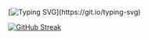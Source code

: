 [![Typing SVG](https://readme-typing-svg.demolab.com?font=Press+Start+2P&size=16&pause=1000&color=38F7AF&background=FFFFFF00&center=true&vCenter=true&width=435&lines=%D0%9F%D1%80%D0%B8%D0%B2%D0%B5%D1%82!+%D0%9C%D0%B5%D0%BD%D1%8F+%D0%B7%D0%BE%D0%B2%D1%83%D1%82+%D0%98%D0%BB%D1%8C%D1%8F.)](https://git.io/typing-svg)

[![GitHub Streak](http://github-readme-streak-stats.herokuapp.com?user=L3GEND-AI&theme=dark&hide_border=true&locale=ru&background=60%2C000000%2C2D929C)](https://git.io/streak-stats)



<!---
L3GEND-AI/L3GEND-AI is a ✨ special ✨ repository because its `README.md` (this file) appears on your GitHub profile.
You can click the Preview link to take a look at your changes.
--->
